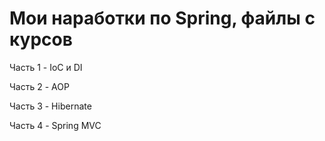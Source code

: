 Мои наработки по Spring, файлы с курсов
==================================
Часть 1 - IoC и DI  

Часть 2 - AOP  

Часть 3 - Hibernate

Часть 4 - Spring MVC
